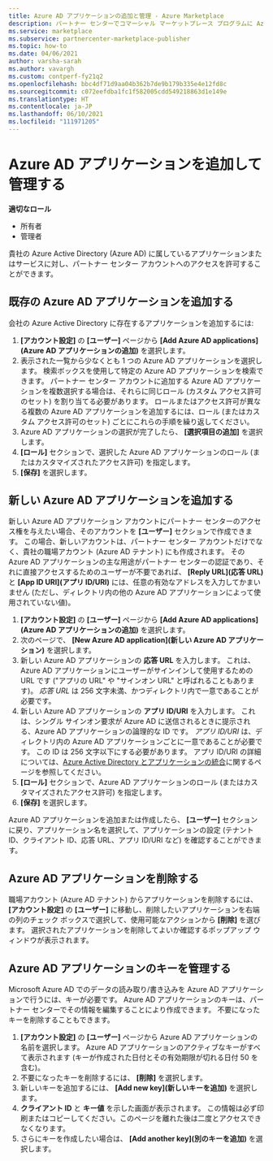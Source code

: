 ```yaml
---
title: Azure AD アプリケーションの追加と管理 - Azure Marketplace
description: パートナー センターでコマーシャル マーケットプレース プログラムに Azure AD アプリケーションを追加して管理する方法について説明します。
ms.service: marketplace
ms.subservice: partnercenter-marketplace-publisher
ms.topic: how-to
ms.date: 04/06/2021
author: varsha-sarah
ms.author: vavargh
ms.custom: contperf-fy21q2
ms.openlocfilehash: bbc4df71d9aa04b362b7de9b179b335e4e12fd8c
ms.sourcegitcommit: c072eefdba1fc1f582005cdd549218863d1e149e
ms.translationtype: HT
ms.contentlocale: ja-JP
ms.lasthandoff: 06/10/2021
ms.locfileid: "111971205"
---
```

# <a name="add-and-manage-azure-ad-applications"></a>Azure AD アプリケーションを追加して管理する

**適切なロール**

- 所有者
- 管理者

貴社の Azure Active Directory (Azure AD) に属しているアプリケーションまたはサービスに対し、パートナー センター アカウントへのアクセスを許可することができます。

## <a name="add-existing-azure-ad-applications"></a>既存の Azure AD アプリケーションを追加する

会社の Azure Active Directory に存在するアプリケーションを追加するには:

1. **[アカウント設定]** の **[ユーザー]** ページから **[Add Azure AD applications]\(Azure AD アプリケーションの追加\)** を選択します。
1. 表示された一覧から少なくとも 1 つの Azure AD アプリケーションを選択します。 検索ボックスを使用して特定の Azure AD アプリケーションを検索できます。 パートナー センター アカウントに追加する Azure AD アプリケーションを複数選択する場合は、それらに同じロール (カスタム アクセス許可のセット) を割り当てる必要があります。 ロールまたはアクセス許可が異なる複数の Azure AD アプリケーションを追加するには、ロール (またはカスタム アクセス許可のセット) ごとにこれらの手順を繰り返してください。
1. Azure AD アプリケーションの選択が完了したら、 **[選択項目の追加]** を選択します。
1. **[ロール]** セクションで、選択した Azure AD アプリケーションのロール (またはカスタマイズされたアクセス許可) を指定します。
1. **[保存]** を選択します。

## <a name="add-new-azure-ad-applications"></a>新しい Azure AD アプリケーションを追加する

新しい Azure AD アプリケーション アカウントにパートナー センターのアクセス権を与えたい場合、そのアカウントを **[ユーザー]** セクションで作成できます。 この場合、新しいアカウントは、パートナー センター アカウントだけでなく、貴社の職場アカウント (Azure AD テナント) にも作成されます。 その Azure AD アプリケーションの主な用途がパートナー センターの認証であり、それに直接アクセスするためのユーザーが不要であれば、 **[Reply URL]\(応答 URL\)** と **[App ID URI]\(アプリ ID/URI\)** には、任意の有効なアドレスを入力してかまいません (ただし、ディレクトリ内の他の Azure AD アプリケーションによって使用されていない値)。

1. **[アカウント設定]** の **[ユーザー]** ページから **[Add Azure AD applications]\(Azure AD アプリケーションの追加\)** を選択します。
1. 次のページで、 **[New Azure AD application]\(新しい Azure AD アプリケーション\)** を選択します。
1. 新しい Azure AD アプリケーションの **応答 URL** を入力します。 これは、Azure AD アプリケーションにユーザーがサインインして使用するための URL です ("アプリの URL" や "サインオン URL" と呼ばれることもあります)。 *応答 URL* は 256 文字未満、かつディレクトリ内で一意であることが必要です。
1. 新しい Azure AD アプリケーションの **アプリ ID/URI** を入力します。 これは、シングル サインオン要求が Azure AD に送信されるときに提示される、Azure AD アプリケーションの論理的な ID です。 *アプリ ID/URI* は、ディレクトリ内の Azure AD アプリケーションごとに一意であることが必要です。 この ID は 256 文字以下にする必要があります。 アプリ ID/URI の詳細については、[Azure Active Directory とアプリケーションの統合](../active-directory/develop/howto-modify-supported-accounts.md#change-the-application-registration-to-support-different-accounts)に関するページを参照してください。
1. **[ロール]** セクションで、Azure AD アプリケーションのロール (またはカスタマイズされたアクセス許可) を指定します。
1. **[保存]** を選択します。

Azure AD アプリケーションを追加または作成したら、 **[ユーザー]** セクションに戻り、アプリケーション名を選択して、アプリケーションの設定 (テナント ID、クライアント ID、応答 URL、アプリ ID/URI など) を確認することができます。

## <a name="remove-an-azure-ad-application"></a>Azure AD アプリケーションを削除する

職場アカウント (Azure AD テナント) からアプリケーションを削除するには、 **[アカウント設定]** の **[ユーザー]** に移動し、削除したいアプリケーションを右端の列のチェック ボックスで選択して、使用可能なアクションから **[削除]** を選びます。 選択されたアプリケーションを削除してよいか確認するポップアップ ウィンドウが表示されます。

## <a name="manage-keys-for-an-azure-ad-application"></a>Azure AD アプリケーションのキーを管理する

Microsoft Azure AD でのデータの読み取り/書き込みを Azure AD アプリケーションで行うには、キーが必要です。 Azure AD アプリケーションのキーは、パートナー センターでその情報を編集することにより作成できます。 不要になったキーを削除することもできます。

1. **[アカウント設定]** の **[ユーザー]** ページから Azure AD アプリケーションの名前を選択します。 Azure AD アプリケーションのアクティブなキーがすべて表示されます (キーが作成された日付とその有効期限が切れる日付 50 を含む)。
1. 不要になったキーを削除するには、 **[削除]** を選択します。
1. 新しいキーを追加するには、 **[Add new key]\(新しいキーを追加\)** を選択します。
1. **クライアント ID** と **キー値** を示した画面が表示されます。 この情報は必ず印刷またはコピーしてください。このページを離れた後は二度とアクセスできなくなります。
1. さらにキーを作成したい場合は、 **[Add another key]\(別のキーを追加\)** を選択します。